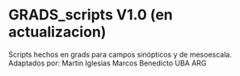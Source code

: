 # GRADS_scripts V1.0 (en actualizacion)
Scripts hechos en grads para campos sinópticos y de mesoescala. Adaptados por:
Martin Iglesias
Marcos Benedicto
UBA ARG
